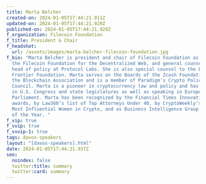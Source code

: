 ```yaml
---
title: Marta Belcher
created-on: 2024-01-05T17:44:21.911Z
updated-on: 2024-01-05T17:44:21.920Z
published-on: 2024-01-05T17:44:21.928Z
f_organization: Filecoin Foundation
f_title: President & Chair
f_headshot:
  url: /assets/images/marta-belcher-filecoin-foundation.jpg
f_bio: "Marta Belcher is president and chair of Filecoin Foundation as well as
  the Filecoin Foundation for the Decentralized Web, and general counsel and
  head of policy at Protocol Labs. She is also special counsel to the Electronic
  Frontier Foundation. Marta serves on the Boards of the Zcash Foundation and
  the Blockchain Association and is a member of Paradigm’s Crypto Policy
  Council. Marta is a pioneer in cryptocurrency law and policy and has testified
  in U.S. Congress and state legislatures as well as speaking in European
  Parliament. Marta has been recognized by the Financial Times Innovative Lawyer
  awards, by Law360’s list of Top Attorneys Under 40, by CryptoWeekly’s list of
  Most Influential Women in Crypto, and as Business Intelligence Group’s Woman
  of the Year. "
f_vip: true
f_vvip: true
f_vvvip-1: true
tags: davos-speakers
layout: "[davos-speakers].html"
date: 2024-01-05T17:44:21.937Z
seo:
  noindex: false
  twitter:title: summary
  twitter:card: summary
---
```

